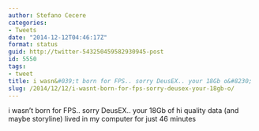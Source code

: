 ```yaml
---
author: Stefano Cecere
categories:
- Tweets
date: "2014-12-12T04:46:17Z"
format: status
guid: http://twitter-543250459582930945-post
id: 5550
tags:
- tweet
title: i wasn&#039;t born for FPS.. sorry DeusEX.. your 18Gb o&#8230;
slug: /2014/12/12/i-wasnt-born-for-fps-sorry-deusex-your-18gb-o/
---
```


i wasn&#8217;t born for FPS.. sorry DeusEX.. your 18Gb of hi quality data (and maybe storyline) lived in my computer for just 46 minutes